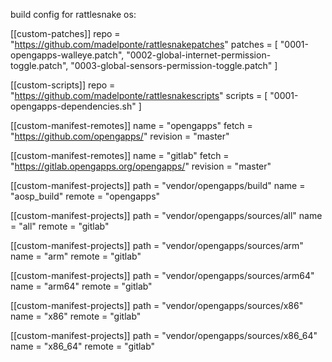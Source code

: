 build config for rattlesnake os:

[[custom-patches]]
  repo = "https://github.com/madelponte/rattlesnakepatches"
  patches = [
  "0001-opengapps-walleye.patch",
  "0002-global-internet-permission-toggle.patch",
  "0003-global-sensors-permission-toggle.patch"
]

[[custom-scripts]]
  repo = "https://github.com/madelponte/rattlesnakescripts"
  scripts = [ "0001-opengapps-dependencies.sh" ]

[[custom-manifest-remotes]]
  name = "opengapps"
  fetch = "https://github.com/opengapps/"
  revision = "master"

[[custom-manifest-remotes]]
  name = "gitlab"
  fetch = "https://gitlab.opengapps.org/opengapps/"
  revision = "master"

[[custom-manifest-projects]]
  path = "vendor/opengapps/build"
  name = "aosp_build"
  remote = "opengapps"

[[custom-manifest-projects]]
  path = "vendor/opengapps/sources/all"
  name = "all"
  remote = "gitlab"

[[custom-manifest-projects]]
  path = "vendor/opengapps/sources/arm"
  name = "arm"
  remote = "gitlab"

[[custom-manifest-projects]]
  path = "vendor/opengapps/sources/arm64"
  name = "arm64"
  remote = "gitlab"

[[custom-manifest-projects]]
  path = "vendor/opengapps/sources/x86"
  name = "x86"
  remote = "gitlab"

[[custom-manifest-projects]]
  path = "vendor/opengapps/sources/x86_64"
  name = "x86_64"
  remote = "gitlab"



